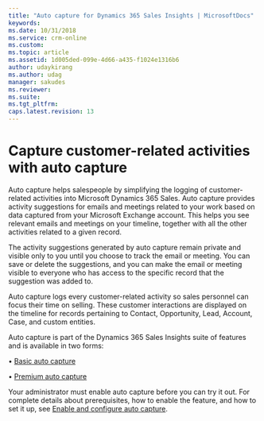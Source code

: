 ```yaml
---
title: "Auto capture for Dynamics 365 Sales Insights | MicrosoftDocs"
keywords: 
ms.date: 10/31/2018
ms.service: crm-online
ms.custom: 
ms.topic: article
ms.assetid: 1d005ded-099e-4d66-a435-f1024e1316b6
author: udaykirang
ms.author: udag
manager: sakudes
ms.reviewer: 
ms.suite: 
ms.tgt_pltfrm: 
caps.latest.revision: 13
---
```


# Capture customer-related activities with auto capture

Auto capture helps salespeople by simplifying the logging of customer-related activities into Microsoft Dynamics 365 Sales. Auto capture provides activity suggestions for emails and meetings related to your work based on data captured from your Microsoft Exchange account<!--note from editor: Should this be "Outlook account"?-->. This helps you see relevant emails and meetings on your timeline, together with all the other activities related to a given record.

<!--note from editor: Please double-check the edits in the next two paragraphs. I tried to clarify in my own mind what the feature does, and also reduce the repetition.-->The activity suggestions generated by auto capture remain private and visible only to you until you choose to track the email or meeting. You can save or delete the suggestions, and you can make the email or meeting visible to everyone who has access to the specific record that the suggestion was added to.

Auto capture logs every customer-related activity so sales personnel can focus their time on selling. These customer interactions are displayed on the timeline for records pertaining to Contact, Opportunity, Lead, Account, Case, and custom entities.

Auto capture is part of the Dynamics 365 Sales Insights suite of features and is available in two forms:

•	[Basic auto capture](free-auto-capture.md)

•	[Premium auto capture](premium-auto-capture.md) 

Your administrator must enable auto capture before you can try it out. For complete details about prerequisites, how to enable the feature, and how to set it up, see [Enable and configure auto capture](configure-auto-capture.md).
<!--note from editor: You don't need to repeat these links directly underneath, so I'm commenting them out.-->
<!--
### See also

[Enable and configure auto capture](configure-auto-capture.md)<br>
[Basic auto capture](free-auto-capture.md)<br>
[Premium auto capture](premium-auto-capture.md)
-->